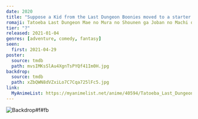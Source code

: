 ```yaml
---
date: 2020
title: "Suppose a Kid from the Last Dungeon Boonies moved to a starter town?"
romaji: Tatoeba Last Dungeon Mae no Mura no Shounen ga Joban no Machi de Kurasu Youna Monogatari
tier: "?"
released: 2021-01-04
genres: [adventure, comedy, fantasy]
seen:
  first: 2021-04-29
poster:
  source: tmdb
  path: mvsIMKsSlAu4XgnTsPYQf41Im0H.jpg
backdrop:
  source: tmdb
  path: xZbQWN8dVZxiLo7C7Cqa725lFc5.jpg
link:
  MyAnimeList: https://myanimelist.net/anime/40594/Tatoeba_Last_Dungeon_Mae_no_Mura_no_Shounen_ga_Joban_no_Machi_de_Kurasu_Youna_Monogatari
---
```


![Backdrop#f#fb](https://www.themoviedb.org/t/p/original/2h8NlqVl9I3UTEiQMaRwT5fwEQI.jpg "Source: TMDB")
